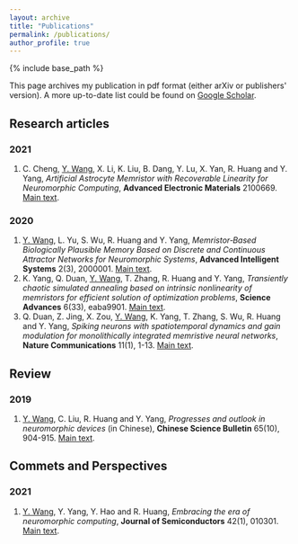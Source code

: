 ```yaml
---
layout: archive
title: "Publications"
permalink: /publications/
author_profile: true
---
```


<!-- {% if author.googlescholar %}
  You can also find my articles on <u><a href="{{author.googlescholar}}">my Google Scholar profile</a>.</u>
{% endif %} -->

{% include base_path %}

<!-- {% for post in site.publications reversed %}
  {% include archive-single.html %}
{% endfor %} -->

This page archives my publication in pdf format (either arXiv or publishers' version). 
A more up-to-date list could be found on [Google Scholar](https://scholar.google.com/citations?user=36kINxIAAAAJ&hl=zh-CN).

## Research articles

### 2021 
1. C. Cheng, <u>Y. Wang</u>, X. Li, K. Liu, B. Dang, Y. Lu, X. Yan, R. Huang and Y. Yang, *Artificial Astrocyte Memristor with Recoverable Linearity for Neuromorphic Computing*, **Advanced Electronic Materials** 2100669. [Main text](http://3yanghaow.github.io/files/aelm.202100669.pdf).

### 2020
1. <u>Y. Wang</u>, L. Yu, S. Wu, R. Huang and Y. Yang, *Memristor‐Based Biologically Plausible Memory Based on Discrete and Continuous Attractor Networks for Neuromorphic Systems*, **Advanced Intelligent Systems** 2(3), 2000001. [Main text](http://3yanghaow.github.io/files/aisy.202000001.pdf).
2. K. Yang, Q. Duan, <u>Y. Wang</u>, T. Zhang, R. Huang and Y. Yang, *Transiently chaotic simulated annealing based on intrinsic nonlinearity of memristors for efficient solution of optimization problems*, **Science Advances** 6(33), eaba9901. [Main text](http://3yanghaow.github.io/files/sciadv.aba9901.pdf).
3. Q. Duan, Z. Jing, X. Zou,  <u>Y. Wang</u>, K. Yang, T. Zhang, S. Wu, R. Huang and Y. Yang, *Spiking neurons with spatiotemporal dynamics and gain modulation for monolithically integrated memristive neural networks*, **Nature Communications** 11(1), 1-13. [Main text](http://3yanghaow.github.io/files/s41467-020-17215-3.pdf).

## Review

### 2019
1. <u>Y. Wang</u>, C. Liu, R. Huang and Y. Yang, *Progresses and outlook in neuromorphic devices* (in Chinese), **Chinese Science Bulletin** 65(10), 904-915. [Main text](http://3yanghaow.github.io/files/TB-2019-0739.pdf).

## Commets and Perspectives

### 2021
1. <u>Y. Wang</u>, Y. Yang, Y. Hao and R. Huang, *Embracing the era of neuromorphic computing*, **Journal of Semiconductors** 42(1), 010301. [Main text](http://3yanghaow.github.io/files/Comments-202101.pdf).
